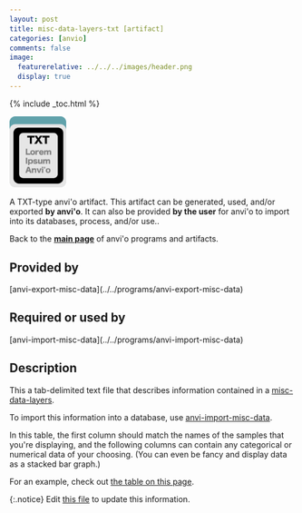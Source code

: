 ```yaml
---
layout: post
title: misc-data-layers-txt [artifact]
categories: [anvio]
comments: false
image:
  featurerelative: ../../../images/header.png
  display: true
---
```



{% include _toc.html %}


<img src="../../images/icons/TXT.png" alt="TXT" style="width:100px; border:none" />

A TXT-type anvi'o artifact. This artifact can be generated, used, and/or exported **by anvi'o**. It can also be provided **by the user** for anvi'o to import into its databases, process, and/or use..

Back to the **[main page](../../)** of anvi'o programs and artifacts.

## Provided by


<p style="text-align: left" markdown="1"><span class="artifact-p">[anvi-export-misc-data](../../programs/anvi-export-misc-data)</span></p>


## Required or used by

<p style="text-align: left" markdown="1"><span class="artifact-r">[anvi-import-misc-data](../../programs/anvi-import-misc-data)</span></p>

## Description

This a tab-delimited text file that describes information contained in a <span class="artifact-n">[misc-data-layers](/software/anvio/help/artifacts/misc-data-layers)</span>. 

To import this information into a database, use <span class="artifact-n">[anvi-import-misc-data](/software/anvio/help/programs/anvi-import-misc-data)</span>. 

In this table, the first column should match the names of the samples that you're displaying, and the following columns can contain any categorical or numerical data of your choosing. (You can even be fancy and display data as a stacked bar graph.)

For an example, check out [the table on this page](http://merenlab.org/2017/12/11/additional-data-tables/#layers-additional-data-table).


{:.notice}
Edit [this file](https://github.com/merenlab/anvio/tree/master/anvio/docs/artifacts/misc-data-layers-txt.md) to update this information.

